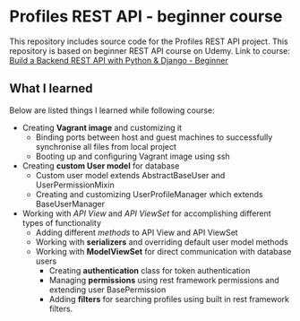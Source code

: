 # Profiles REST API - beginner course

This repository includes source code for the Profiles REST API project.
This repository is based on beginner REST API course on Udemy.
Link to course: [Build a Backend REST API with Python & Django - Beginner](https://www.udemy.com/course/django-python/)

## What I learned

Below are listed things I learned while following course:

* Creating **Vagrant image** and customizing it
    * Binding ports between host and guest machines to successfully synchronise all files from local project
    * Booting up and configuring Vagrant image using ssh
* Creating **custom User model** for database
    * Custom user model extends AbstractBaseUser and UserPermissionMixin
    * Creating and customizing UserProfileManager which extends BaseUserManager 
* Working with *API View* and *API ViewSet* for accomplishing different types of functionality
    * Adding different *methods* to API View and API ViewSet
    * Working with **serializers** and overriding default user model methods
    * Working with **ModelViewSet** for direct communication with database users
        * Creating **authentication** class for token authentication
        * Managing **permissions** using rest framework permissions and extending user BasePermission
        * Adding **filters** for searching profiles using built in rest framework filters.
